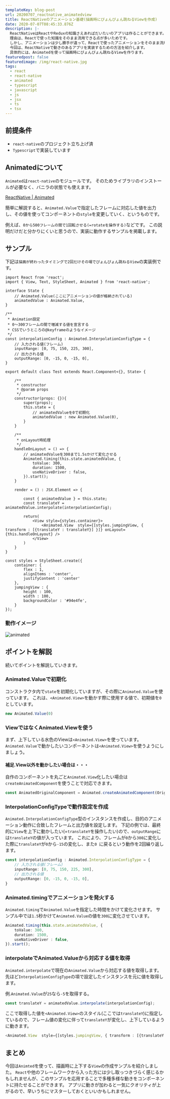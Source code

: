 ```yaml
---
templateKey: blog-post
url: 20200707_reactnative_animatedview
title: ReactNativeのアニメーション基礎(描画時にぴょんぴょん跳ねるViewを作成)
date: 2020-07-07T08:45:33.876Z
description: |-
  ReactNativeはReactやReduxの知識さえあればだいたいのアプリは作ることができます。
  理由は、Reactで使った知識をそのまま流用できる点が多いためです。
  しかし、アニメーションは少し勝手が違って、Reactで使ったアニメーションをそのまま流用することは難しいです。
  今回は、ReactNativeで動きのあるアプリを実装するための方法を紹介します。
  具体的には、Animatedを使って描画時にぴょんぴょん跳ねるViewを作ります。
featuredpost: false
featuredimage: /img/react-native.jpg
tags:
  - react
  - react-native
  - animated
  - typescript
  - javascript
  - js
  - jsx
  - ts
  - tsx
---
```

## 前提条件

* `react-native`のプロジェクト立ち上げ済
* `Typescript`で実装しています

## Animatedについて

`Animated`は`react-native`のモジュールです。 
そのためライブラリのインストールが必要なく、バニラの状態でも使えます。

[ReactNative | Animated](https://reactnative.dev/docs/animated)

簡単に解説すると、`Animated.Value`で指定したフレームに対応した値を出力し、その値を使ってコンポーネントの`style`を変更していく、というものです。

例えば、`0から500フレームの間で1回転させる(=rotateを操作する)`などです。 
この説明だけだと分かりにくいと思うので、実装に動作するサンプルを掲載します。

## サンプル

下記は`描画が終わったタイミングで2回だけその場でぴょんぴょん跳ねるView`の実装例です。

```typescript:title=Test.tsx
import React from 'react';
import { View, Text, StyleSheet, Animated } from 'react-native';

interface State {
    // Animated.Value(ここにアニメーションの値が格納されている)
    animatedValue : Animated.Value,
}

/**
 * Animation設定
 * 0〜300フレームの間で増減する値を宣言する
 * CSSでいうところの@keyframeのようなイメージ
 */
const interpolationConfig : Animated.InterpolationConfigType = {
    // 入力される値(フレーム)
    inputRange: [0, 75, 150, 225, 300],
    // 出力される値
    outputRange: [0, -15, 0, -15, 0],
}

export default class Test extends React.Component<{}, State> {

    /**
     * constructor
     * @param props 
     */
    constructor(props: {}){
        super(props);
        this.state = {
            // animatedValueを0で初期化
            animatedValue : new Animated.Value(0),
        }
    }
    
    /**
     * onLayout時処理
     */
    handleOnLayout = () => {
        // animatedValueを300まで1.5sかけて変化させる
        Animated.timing(this.state.animatedValue, {
            toValue: 300,
            duration: 1500,
            useNativeDriver : false,
        }).start();
    }

    render = () : JSX.Element => {

        const { animatedValue } = this.state;
        const translateY = animatedValue.interpolate(interpolationConfig);

        return(
            <View style={styles.container}>
                <Animated.View  style={[styles.jumpingView, { transform : [{translateY : translateY}] }]} onLayout={this.handleOnLayout} />
            </View>
        )
    }
}

const styles = StyleSheet.create({
    container: {
        flex : 1, 
        alignItems : 'center',
        justifyContent : 'center'
    },
    jumpingView : {
        height : 100, 
        width : 100, 
        backgroundColor : '#94e4fe',
    }
});
```

### 動作イメージ

![animated](/img/animatied.gif "animated")

## ポイントを解説
続いてポイントを解説していきます。

### Animated.Valueで初期化
コンストラクタ内で`state`を初期化していますが、その際に`Animated.Value`を使っています。
これは、`<Animated.View>`を動かす際に使用する値で、初期値を`0`としています。

```ts
new Animated.Value(0)
```

### ViewではなくAnimated.Viewを使う
まず、上下している水色のViewは`<Animated.View>`を使っています。
`Animated.Value`で動かしたいコンポーネントは`<Animated.View>`を使うようにしましょう。

#### 補足.View以外を動かしたい場合は・・・
自作のコンポーネントを丸ごと`Animated.View`化したい場合は`createAnimatedComponent`を使うことで対応できます。

```ts
const AnimatedOriginalComponent = Animated.createAnimatedComponent(OriginalComponent);
```

### InterpolationConfigTypeで動作設定を作成
`Animated.InterpolationConfigType`型のインスタンスを作成し、目的のアニメーション動作に合致したフレームと出力値を設定します。
下記の例では、最終的に`View`を上下に動かしたい(=`translateY`を操作したい)ので、`outputRange`には`translateY`の値が入っています。
これにより、フレームが`0`から`300`に変化した際に`translateY`が`0`から`-15`の変化し、また`0`に戻るという動作を2回繰り返します。

```ts
const interpolationConfig : Animated.InterpolationConfigType = {
    // 入力される値(フレーム)
    inputRange: [0, 75, 150, 225, 300],
    // 出力される値
    outputRange: [0, -15, 0, -15, 0],
}
```

### Animated.timingでアニメーションを発火する
`Animated.timing`で`Animated.Value`を指定した時間をかけて変化させます。
サンプル中では`1.5`秒かけて`Animated.Value`の値を`300`に変化させています。

```ts
Animated.timing(this.state.animatedValue, {
    toValue: 300,
    duration: 1500,
    useNativeDriver : false,
}).start();
```

### interpolateでAnimated.Valueから対応する値を取得
`Animated.interpolate`で現在の`Animated.Value`から対応する値を取得します。
先ほど`InterpolationConfigType`の項で設定したインスタンスを元に値を取得します。

例.`Animated.Value`が`25`なら`-5`を取得する。

```ts
const translateY = animatedValue.interpolate(interpolationConfig);
```

ここで取得した値を`<Animated.View>`のスタイル(ここでは`translateY`)に指定しているので、フレーム値の変化に伴って`translateY`が変化し、上下しているように動きます。

```ts
<Animated.View  style={[styles.jumpingView, { transform : [{translateY : translateY}] }]} onLayout={this.handleOnLayout} />
```

## まとめ
今回は`Animted`を使って、描画時に上下する`View`の作成サンプルを紹介しました。
`React`や他のフレームワークから入った方には少し取っつきづらく感じるかもしれませんが、このサンプルを応用することで多種多様な動きをコンポーネントに持たせることができます。
アプリに動きが加わると一気にクオリティが上がるので、早いうちにマスターしておくといいかもしれません。